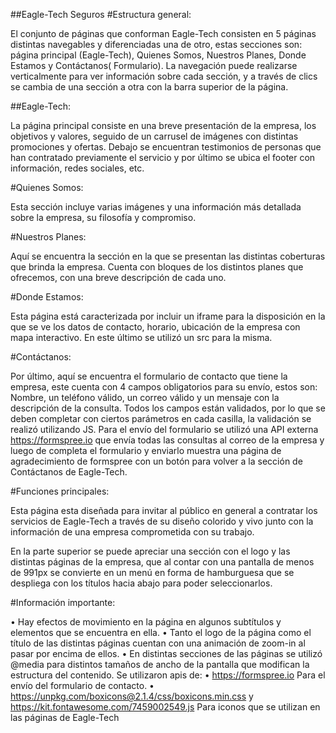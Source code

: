 ##Eagle-Tech Seguros
#Estructura general:

El conjunto de páginas que conforman Eagle-Tech consisten en 5 páginas distintas navegables y diferenciadas una de otro, estas secciones son: página principal (Eagle-Tech), Quienes Somos, Nuestros Planes, Donde Estamos y Contáctanos( Formulario). La navegación puede realizarse verticalmente para ver información sobre cada sección, y a través de clics se cambia de una sección a otra con la barra superior de la página.

##Eagle-Tech:

La página principal consiste en una breve presentación de la empresa, los objetivos y valores, seguido de un carrusel de imágenes con distintas promociones y ofertas. Debajo se encuentran testimonios de personas que han contratado previamente el servicio y por último se ubica el footer con información, redes sociales, etc.

#Quienes Somos:

Esta sección incluye varias imágenes y una información más detallada sobre la empresa, su filosofía y compromiso.

#Nuestros Planes:

Aquí se encuentra la sección en la que se presentan las distintas coberturas que brinda la empresa. Cuenta con bloques de los distintos planes que ofrecemos, con una breve descripción de cada uno. 

#Donde Estamos:

Esta página está caracterizada por incluir un iframe para la disposición en la que se ve los datos de contacto, horario, ubicación de la empresa con mapa interactivo. En este último se utilizó un src para la misma.

#Contáctanos:

Por último, aquí se encuentra el formulario de contacto que tiene la empresa, este cuenta con 4 campos obligatorios para su envío, estos son: Nombre, un teléfono válido, un correo válido y un mensaje con la descripción de la consulta. Todos los campos están validados, por lo que se deben completar con ciertos parámetros en cada casilla, la validación se realizó utilizando JS. Para el envío del formulario se utilizó una API externa https://formspree.io que envía todas las consultas al correo de la empresa y luego de completa el formulario y enviarlo muestra una página de agradecimiento de formspree con un botón para volver a la sección de Contáctanos de Eagle-Tech.

#Funciones principales:

Esta página esta diseñada para invitar al público en general a contratar los servicios de Eagle-Tech a través de su diseño colorido y vivo junto con la información de una empresa comprometida con su trabajo.

En la parte superior se puede apreciar una sección con el logo y las distintas páginas de la empresa, que al contar con una pantalla de menos de 991px se convierte en un menú en forma de hamburguesa que se despliega con los títulos hacia abajo para poder seleccionarlos.

#Información importante:

•	Hay efectos de movimiento en la página en algunos subtítulos y elementos que se encuentra en ella.
•	Tanto el logo de la página como el título de las distintas páginas cuentan con una animación de zoom-in al pasar por encima de ellos.
•	En distintas secciones de las páginas se utilizó @media para distintos tamaños de ancho de la pantalla que modifican la estructura del contenido.
Se utilizaron apis de:
•	https://formspree.io Para el envío del formulario de contacto.
•	https://unpkg.com/boxicons@2.1.4/css/boxicons.min.css y https://kit.fontawesome.com/7459002549.js Para iconos que se utilizan en las páginas de Eagle-Tech
